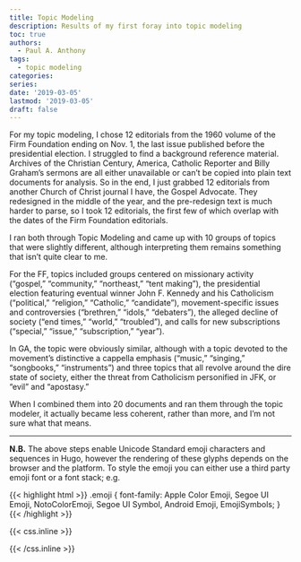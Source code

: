 ```yaml
---
title: Topic Modeling
description: Results of my first foray into topic modeling
toc: true
authors:
  - Paul A. Anthony
tags:
  - topic modeling
categories:
series:
date: '2019-03-05'
lastmod: '2019-03-05'
draft: false
---
```


For my topic modeling, I chose 12 editorials from the 1960 volume of the  Firm Foundation ending on Nov. 1, the last issue published before the presidential election. I struggled to find a background reference material. Archives of the Christian Century, America, Catholic Reporter and Billy Graham’s sermons are all either unavailable or can’t be copied into plain text documents for analysis. So in the end, I just grabbed 12 editorials from another Church of Christ journal I have, the Gospel Advocate. They redesigned in the middle of the year, and the pre-redesign text is much harder to parse, so I took 12 editorials, the first few of which overlap with the dates of the Firm Foundation  editorials.

I ran both through Topic Modeling and came up with 10 groups of topics that were slightly different, although interpreting them remains something that isn’t quite clear to me.

For the FF, topics included groups centered on missionary activity (“gospel,” “community,” “northeast,” “tent making”), the presidential election featuring eventual winner John F. Kennedy and his Catholicism (“political,” “religion,” “Catholic,” “candidate”), movement-specific issues and controversies (“brethren,” “idols,” “debaters”), the alleged decline of society (“end times,” “world,” “troubled”), and calls for new subscriptions (“special,” “issue,” “subscription,” “year”).

In GA, the topic were obviously similar, although with a topic devoted to the movement’s distinctive a cappella emphasis (“music,” “singing,” “songbooks,” “instruments”) and three topics that all revolve around the dire state of society, either the threat from Catholicism personified in JFK, or “evil” and “apostasy.”

When I combined them into 20 documents and ran them through the topic modeler, it actually became less coherent, rather than more, and I’m not sure what that means.

***

**N.B.** The above steps enable Unicode Standard emoji characters and sequences in Hugo, however the rendering of these glyphs depends on the browser and the platform. To style the emoji you can either use a third party emoji font or a font stack; e.g.

{{< highlight html >}}
.emoji {
  font-family: Apple Color Emoji, Segoe UI Emoji, NotoColorEmoji, Segoe UI Symbol, Android Emoji, EmojiSymbols;
}
{{< /highlight >}}

{{< css.inline >}}
<style>
.emojify {
	font-family: Apple Color Emoji, Segoe UI Emoji, NotoColorEmoji, Segoe UI Symbol, Android Emoji, EmojiSymbols;
	font-size: 2rem;
	vertical-align: middle;
}
@media screen and (max-width:650px) {
  .nowrap {
    display: block;
    margin: 25px 0;
  }
}
</style>
{{< /css.inline >}}
